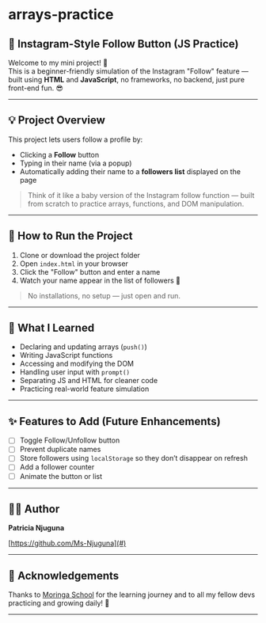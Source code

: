 # arrays-practice

## 📸 Instagram-Style Follow Button (JS Practice)

Welcome to my mini project! 🎉  
This is a beginner-friendly simulation of the Instagram "Follow" feature — built using **HTML** and **JavaScript**, no frameworks, no backend, just pure front-end fun. 😎

---

## 💡 Project Overview

This project lets users follow a profile by:
- Clicking a **Follow** button
- Typing in their name (via a popup)
- Automatically adding their name to a **followers list** displayed on the page

> Think of it like a baby version of the Instagram follow function — built from scratch to practice arrays, functions, and DOM manipulation.

---


## 🚀 How to Run the Project

1. Clone or download the project folder
2. Open `index.html` in your browser
3. Click the "Follow" button and enter a name
4. Watch your name appear in the list of followers 🎉

> No installations, no setup — just open and run.

---

## 🧠 What I Learned

- Declaring and updating arrays (`push()`)
- Writing JavaScript functions
- Accessing and modifying the DOM
- Handling user input with `prompt()`
- Separating JS and HTML for cleaner code
- Practicing real-world feature simulation

---

## ✨ Features to Add (Future Enhancements)

- [ ] Toggle Follow/Unfollow button
- [ ] Prevent duplicate names
- [ ] Store followers using `localStorage` so they don’t disappear on refresh
- [ ] Add a follower counter
- [ ] Animate the button or list

---


## 🧑‍💻 Author

**Patricia Njuguna**  

[https://github.com/Ms-Njuguna](#) 

---

## 🙌 Acknowledgements

Thanks to [Moringa School](https://moringaschool.com) for the learning journey and to all my fellow devs practicing and growing daily! 🚀

---

